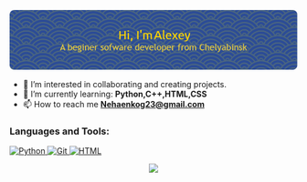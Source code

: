 ![Header](profile-img.png)
- 👀 I’m interested in collaborating and creating projects.
- 🌱 I’m currently learning: **Python,C++,HTML,CSS**
- 📫 How to reach me **Nehaenkog23@gmail.com** 
<h3 align="left">Languages and Tools:</h3>

<p align="left"> <a href="https://www.python.org/doc/" target="_blank" rel="noreferrer" > <img src="https://www.vectorlogo.zone/logos/python/python-icon.svg" alt="Python" width="40" height="40"/> </a> <a href="https://git-scm.com/" target="_blank" rel="noreferrer"> <img src="https://www.vectorlogo.zone/logos/git-scm/git-scm-icon.svg" alt="Git" width="40" height="40"/> </a> <a href="https://html.spec.whatwg.org/multipage/" target="_blank" rel="noreferrer"> <img src="https://www.vectorlogo.zone/logos/w3_html5/w3_html5-icon.svg" alt="HTML" width="40" height="40"/></a></p>
<p align="center"> <img src="https://github-readme-stats.vercel.app/api?username=alexey-dobry&show_icons=true&locale=en&theme=shadow_blue" /></p>

